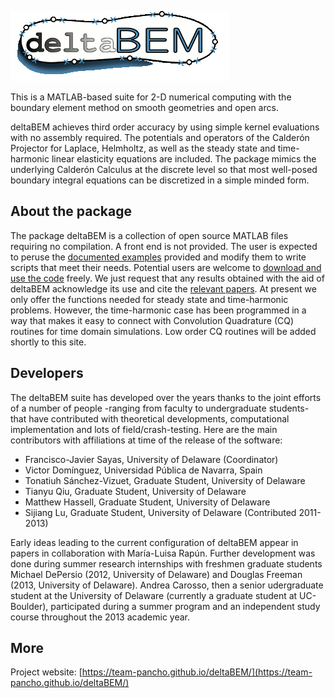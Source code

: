 ![GitHub Logo](/images/deltaBEMLogoWEB.gif)

This is a MATLAB-based suite for 2-D numerical computing with the boundary element method on smooth geometries and open arcs.

deltaBEM achieves third order accuracy by using simple kernel evaluations with no assembly required. The potentials and operators of the Calderón Projector for Laplace, Helmholtz, as well as the steady state and time-harmonic linear elasticity equations are included. The package mimics the underlying Calderón Calculus at the discrete level so that most well-posed boundary integral equations can be discretized in a simple minded form.

## About the package

The package deltaBEM is a collection of open source MATLAB files requiring no compilation. A front end is not provided. The user is expected to peruse the [documented examples](https://team-pancho.github.io/deltaBEM/examples.html) provided and modify them to write scripts that meet their needs. Potential users are welcome to [download and use the code](https://team-pancho.github.io/deltaBEM/download.html) freely. We just request that any results obtained with the aid of deltaBEM acknowledge its use and cite the [relevant papers](https://team-pancho.github.io/deltaBEM/articles.html). At present we only offer the functions needed for steady state and time-harmonic problems. However, the time-harmonic case has been programmed in a way that makes it easy to connect with Convolution Quadrature (CQ) routines for time domain simulations. Low order CQ routines will be added shortly to this site.

## Developers
The deltaBEM suite has developed over the years thanks to the joint efforts of a number of people -ranging from faculty to undergraduate students- that have contributed with theoretical developments, computational implementation and lots of field/crash-testing. Here are the main contributors with affiliations at time of the release of the software:
* Francisco-Javier Sayas, University of Delaware (Coordinator)
* Victor Domínguez, Universidad Pública de Navarra, Spain
* Tonatiuh Sánchez-Vizuet, Graduate Student, University of Delaware
* Tianyu Qiu, Graduate Student, University of Delaware
* Matthew Hassell, Graduate Student, University of Delaware
* Sijiang Lu, Graduate Student, University of Delaware (Contributed 2011-2013)

Early ideas leading to the current configuration of deltaBEM appear in papers in collaboration with María-Luisa Rapún. Further development was done during summer research internships with freshmen graduate students Michael DePersio (2012, University of Delaware) and Douglas Freeman (2013, University of Delaware). Andrea Carosso, then a senior udergraduate student at the University of Delaware (currently a graduate student at UC-Boulder), participated during a summer program and an independent study course throughout the 2013 academic year.

## More
Project website: [https://team-pancho.github.io/deltaBEM/](https://team-pancho.github.io/deltaBEM/)
